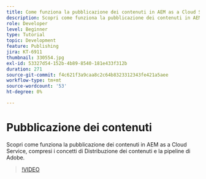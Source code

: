 ```yaml
---
title: Come funziona la pubblicazione dei contenuti in AEM as a Cloud Service?
description: Scopri come funziona la pubblicazione dei contenuti in AEM as a Cloud Service, compresi i concetti di Distribuzione dei contenuti e la pipeline di Adobe.
role: Developer
level: Beginner
type: Tutorial
topic: Development
feature: Publishing
jira: KT-6911
thumbnail: 330554.jpg
exl-id: 53327d54-152b-4b89-8540-181e433f312b
duration: 271
source-git-commit: f4c621f3a9caa8c2c64b8323312343fe421a5aee
workflow-type: tm+mt
source-wordcount: '53'
ht-degree: 0%

---
```


# Pubblicazione dei contenuti

Scopri come funziona la pubblicazione dei contenuti in AEM as a Cloud Service, compresi i concetti di Distribuzione dei contenuti e la pipeline di Adobe.

>[!VIDEO](https://video.tv.adobe.com/v/330554?quality=12&learn=on)
